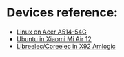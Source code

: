 # Devices reference:

- [Linux on Acer A514-54G](Linux_on_Acer_A514-54G_laptop.md)
- [Ubuntu in Xiaomi Mi Air 12](Xiaomi_Mi_Air_12)
- [Libreelec/Coreelec in X92 Amlogic](X92_Amlogic_S912)

